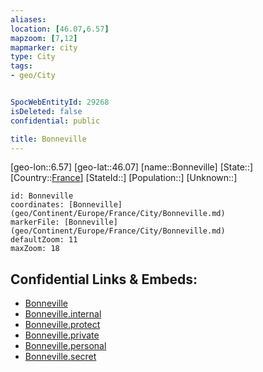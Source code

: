 ```yaml
---
aliases: 
location: [46.07,6.57]
mapzoom: [7,12] 
mapmarker: city 
type: City
tags:
- geo/City


SpocWebEntityId: 29268
isDeleted: false
confidential: public

title: Bonneville
---
```

[geo-lon::6.57]
[geo-lat::46.07]
[name::Bonneville]
[State::]
[Country::[France](geo/Continent/Europe/France.md)]
[StateId::]
[Population::]
[Unknown::]


```leaflet
id: Bonneville
coordinates: [Bonneville](geo/Continent/Europe/France/City/Bonneville.md)
markerFile: [Bonneville](geo/Continent/Europe/France/City/Bonneville.md)
defaultZoom: 11 
maxZoom: 18
```


## Confidential Links & Embeds: 
- [Bonneville](../../../../../../_public/geo/Continent/Europe/France/City/Bonneville.md) 
- [Bonneville.internal](../../../../../../_internal/geo/Continent/Europe/France/City/Bonneville.internal.md) 
- [Bonneville.protect](../../../../../../_protect/geo/Continent/Europe/France/City/Bonneville.protect.md) 
- [Bonneville.private](../../../../../../_private/geo/Continent/Europe/France/City/Bonneville.private.md) 
- [Bonneville.personal](../../../../../../_personal/geo/Continent/Europe/France/City/Bonneville.personal.md) 
- [Bonneville.secret](../../../../../../_secret/geo/Continent/Europe/France/City/Bonneville.secret.md) 
